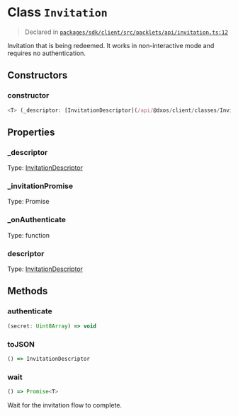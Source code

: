 # Class `Invitation`
> Declared in [`packages/sdk/client/src/packlets/api/invitation.ts:12`](https://github.com/dxos/protocols/blob/main/packages/sdk/client/src/packlets/api/invitation.ts#L12)


Invitation that is being redeemed.
It works in non-interactive mode and requires no authentication.

## Constructors
### constructor
```ts
<T> (_descriptor: [InvitationDescriptor](/api/@dxos/client/classes/InvitationDescriptor), _invitationPromise: Promise<T>, _onAuthenticate: function) => [Invitation](/api/@dxos/client/classes/Invitation)<T>
```

## Properties
### _descriptor 
Type: [InvitationDescriptor](/api/@dxos/client/classes/InvitationDescriptor)
### _invitationPromise 
Type: Promise<T>
### _onAuthenticate 
Type: function
### descriptor
Type: [InvitationDescriptor](/api/@dxos/client/classes/InvitationDescriptor)

## Methods
### authenticate
```ts
(secret: Uint8Array) => void
```
### toJSON
```ts
() => InvitationDescriptor
```
### wait
```ts
() => Promise<T>
```
Wait for the invitation flow to complete.